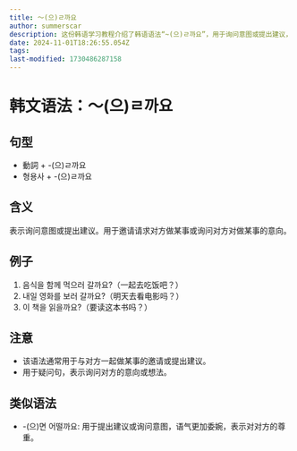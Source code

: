 ```yaml
---
title: 〜(으)ㄹ까요
author: summerscar
description: 这份韩语学习教程介绍了韩语语法“~(으)ㄹ까요”，用于询问意图或提出建议，表示邀请或询问对方对某事的意向。该语法常用于邀请或建议，提醒注意用于疑问句。类似语法有“-(으)면 어떨까요”。
date: 2024-11-01T18:26:55.054Z
tags:
last-modified: 1730486287158
---
```


# 韩文语法：〜(으)ㄹ까요

## 句型
- 動詞 + -(으)ㄹ까요
- 형용사 + -(으)ㄹ까요

## 含义
表示询问意图或提出建议。用于邀请请求对方做某事或询问对方对做某事的意向。

## 例子
1. <Speak>음식을 함께 먹으러 갈까요?</Speak>（一起去吃饭吧？）
2. <Speak>내일 영화를 보러 갈까요?</Speak>（明天去看电影吗？）
3. <Speak>이 책을 읽을까요?</Speak>（要读这本书吗？）

## 注意
- 该语法通常用于与对方一起做某事的邀请或提出建议。
- 用于疑问句，表示询问对方的意向或想法。

## 类似语法
- -(으)면 어떨까요: 用于提出建议或询问意图，语气更加委婉，表示对对方的尊重。